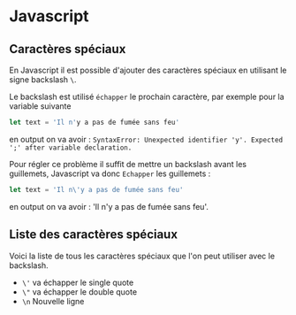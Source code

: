 # Javascript

## Caractères spéciaux

En Javascript il est possible d'ajouter des caractères spéciaux en utilisant le signe backslash `\`.

Le backslash est utilisé `échapper` le prochain caractère, par exemple pour la variable suivante

```js
let text = 'Il n'y a pas de fumée sans feu'
```

en output on va avoir : `SyntaxError: Unexpected identifier 'y'. Expected ';' after variable declaration.`

Pour régler ce problème il suffit de mettre un backslash avant les guillemets, Javascript va donc `Echapper` les guillemets :

```js
let text = 'Il n\'y a pas de fumée sans feu'
```

en output on va avoir : 'Il n'y a pas de fumée sans feu'.

## Liste des caractères spéciaux

Voici la liste de tous les caractères spéciaux que l'on peut utiliser avec le backslash.

*   `\'` va échapper le single quote
*   `\"` va échapper le double quote
*   `\n` Nouvelle ligne 
